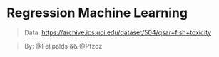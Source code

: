 # Regression Machine Learning

> Data: https://archive.ics.uci.edu/dataset/504/qsar+fish+toxicity

> By: @Felipalds && @Pfzoz
